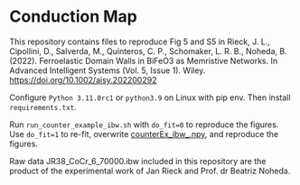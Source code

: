 # Conduction Map
This repository contains files to reproduce Fig 5 and S5 in Rieck, J. L., Cipollini, D., Salverda, M., Quinteros, C. P., Schomaker, L. R. B., Noheda, B. (2022). Ferroelastic Domain Walls in BiFeO3 as Memristive Networks. In Advanced Intelligent Systems (Vol. 5, Issue 1). Wiley. https://doi.org/10.1002/aisy.202200292

Configure `Python 3.11.0rc1` or `python3.9` on Linux with pip env. Then install `requirements.txt`.

Run `run_counter_example_ibw.sh` with `do_fit=0` to reproduce the figures. 
Use `do_fit=1` to re-fit, overwrite [counterEx_ibw_.npy](Output%2FcounterEx_ibw_.npy), and reproduce the figures.

Raw data JR38_CoCr_6_70000.ibw included in this repository are the product of the experimental work of Jan Rieck and Prof. dr Beatriz Noheda.
